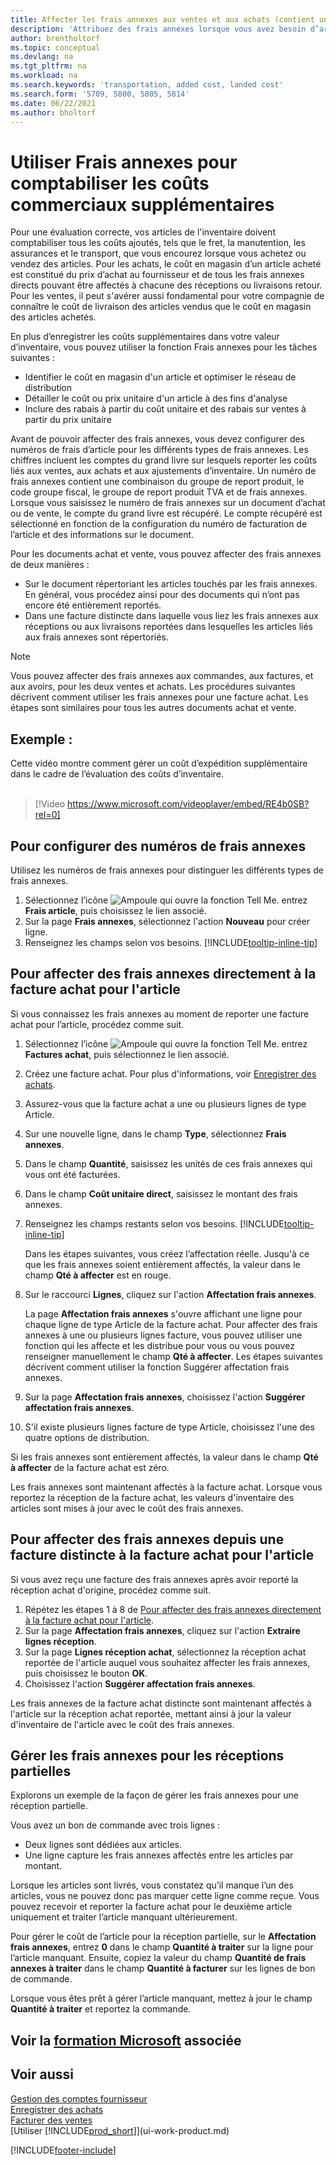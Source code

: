 ```yaml
---
title: Affecter les frais annexes aux ventes et aux achats (contient une vidéo)
description: 'Attribuez des frais annexes lorsque vous avez besoin d’articles en inventaire pour supporter des coûts supplémentaires, tels que le fret et la manutention physique.'
author: brentholtorf
ms.topic: conceptual
ms.devlang: na
ms.tgt_pltfrm: na
ms.workload: na
ms.search.keywords: 'transportation, added cost, landed cost'
ms.search.form: '5709, 5800, 5805, 5814'
ms.date: 06/22/2021
ms.author: bholtorf
---
```

# Utiliser Frais annexes pour comptabiliser les coûts commerciaux supplémentaires

Pour une évaluation correcte, vos articles de l'inventaire doivent comptabiliser tous les coûts ajoutés, tels que le fret, la manutention, les assurances et le transport, que vous encourez lorsque vous achetez ou vendez des articles. Pour les achats, le coût en magasin d’un article acheté est constitué du prix d’achat au fournisseur et de tous les frais annexes directs pouvant être affectés à chacune des réceptions ou livraisons retour. Pour les ventes, il peut s'avérer aussi fondamental pour votre compagnie de connaître le coût de livraison des articles vendus que le coût en magasin des articles achetés.

En plus d’enregistrer les coûts supplémentaires dans votre valeur d’inventaire, vous pouvez utiliser la fonction Frais annexes pour les tâches suivantes :

* Identifier le coût en magasin d'un article et optimiser le réseau de distribution
* Détailler le coût ou prix unitaire d'un article à des fins d'analyse
* Inclure des rabais à partir du coût unitaire et des rabais sur ventes à partir du prix unitaire

Avant de pouvoir affecter des frais annexes, vous devez configurer des numéros de frais d’article pour les différents types de frais annexes. Les chiffres incluent les comptes du grand livre sur lesquels reporter les coûts liés aux ventes, aux achats et aux ajustements d’inventaire. Un numéro de frais annexes contient une combinaison du groupe de report produit, le code groupe fiscal, le groupe de report produit TVA et de frais annexes. Lorsque vous saisissez le numéro de frais annexes sur un document d’achat ou de vente, le compte du grand livre est récupéré. Le compte récupéré est sélectionné en fonction de la configuration du numéro de facturation de l’article et des informations sur le document.

Pour les documents achat et vente, vous pouvez affecter des frais annexes de deux manières :

* Sur le document répertoriant les articles touchés par les frais annexes. En général, vous procédez ainsi pour des documents qui n’ont pas encore été entièrement reportés.
* Dans une facture distincte dans laquelle vous liez les frais annexes aux réceptions ou aux livraisons reportées dans lesquelles les articles liés aux frais annexes sont répertoriés.

> [!NOTE]  
> Vous pouvez affecter des frais annexes aux commandes, aux factures, et aux avoirs, pour les deux ventes et achats. Les procédures suivantes décrivent comment utiliser les frais annexes pour une facture achat. Les étapes sont similaires pour tous les autres documents achat et vente.

## Exemple :

Cette vidéo montre comment gérer un coût d’expédition supplémentaire dans le cadre de l’évaluation des coûts d’inventaire.
<br><br>  
> [!Video https://www.microsoft.com/videoplayer/embed/RE4b0SB?rel=0]

## Pour configurer des numéros de frais annexes

Utilisez les numéros de frais annexes pour distinguer les différents types de frais annexes.

1. Sélectionnez l’icône ![Ampoule qui ouvre la fonction Tell Me.](media/ui-search/search_small.png "Dites-moi ce que vous voulez faire") entrez **Frais article**, puis choisissez le lien associé.
2. Sur la page **Frais annexes**, sélectionnez l'action **Nouveau** pour créer ligne.
3. Renseignez les champs selon vos besoins. [!INCLUDE[tooltip-inline-tip](includes/tooltip-inline-tip_md.md)]

## Pour affecter des frais annexes directement à la facture achat pour l'article

Si vous connaissez les frais annexes au moment de reporter une facture achat pour l’article, procédez comme suit.

1. Sélectionnez l’icône ![Ampoule qui ouvre la fonction Tell Me.](media/ui-search/search_small.png "Dites-moi ce que vous voulez faire") entrez **Factures achat**, puis sélectionnez le lien associé.
2. Créez une facture achat. Pour plus d'informations, voir [Enregistrer des achats](purchasing-how-record-purchases.md).
3. Assurez-vous que la facture achat a une ou plusieurs lignes de type Article.
4. Sur une nouvelle ligne, dans le champ **Type**, sélectionnez **Frais annexes**.
5. Dans le champ **Quantité**, saisissez les unités de ces frais annexes qui vous ont été facturées.
6. Dans le champ **Coût unitaire direct**, saisissez le montant des frais annexes.
7. Renseignez les champs restants selon vos besoins. [!INCLUDE[tooltip-inline-tip](includes/tooltip-inline-tip_md.md)]

    Dans les étapes suivantes, vous créez l’affectation réelle. Jusqu'à ce que les frais annexes soient entièrement affectés, la valeur dans le champ **Qté à affecter** est en rouge.
8. Sur le raccourci **Lignes**, cliquez sur l'action **Affectation frais annexes**.

    La page **Affectation frais annexes** s'ouvre affichant une ligne pour chaque ligne de type Article de la facture achat. Pour affecter des frais annexes à une ou plusieurs lignes facture, vous pouvez utiliser une fonction qui les affecte et les distribue pour vous ou vous pouvez renseigner manuellement le champ **Qté à affecter**. Les étapes suivantes décrivent comment utiliser la fonction Suggérer affectation frais annexes.

9. Sur la page **Affectation frais annexes**, choisissez l'action **Suggérer affectation frais annexes**.
10. S'il existe plusieurs lignes facture de type Article, choisissez l'une des quatre options de distribution.  

Si les frais annexes sont entièrement affectés, la valeur dans le champ **Qté à affecter** de la facture achat est zéro.

Les frais annexes sont maintenant affectés à la facture achat. Lorsque vous reportez la réception de la facture achat, les valeurs d'inventaire des articles sont mises à jour avec le coût des frais annexes.  

## Pour affecter des frais annexes depuis une facture distincte à la facture achat pour l'article

Si vous avez reçu une facture des frais annexes après avoir reporté la réception achat d'origine, procédez comme suit.

1. Répétez les étapes 1 à 8 de [Pour affecter des frais annexes directement à la facture achat pour l'article](payables-how-assign-item-charges.md#to-assign-an-item-charge-directly-to-the-purchase-invoice-for-the-item).
2. Sur la page **Affectation frais annexes**, cliquez sur l'action **Extraire lignes réception**.
3. Sur la page **Lignes réception achat**, sélectionnez la réception achat reportée de l'article auquel vous souhaitez affecter les frais annexes, puis choisissez le bouton **OK**.
4. Choisissez l'action **Suggérer affectation frais annexes**.

Les frais annexes de la facture achat distincte sont maintenant affectés à l'article sur la réception achat reportée, mettant ainsi à jour la valeur d'inventaire de l'article avec le coût des frais annexes.

## Gérer les frais annexes pour les réceptions partielles

Explorons un exemple de la façon de gérer les frais annexes pour une réception partielle.

Vous avez un bon de commande avec trois lignes :

* Deux lignes sont dédiées aux articles.
* Une ligne capture les frais annexes affectés entre les articles par montant.

Lorsque les articles sont livrés, vous constatez qu’il manque l’un des articles, vous ne pouvez donc pas marquer cette ligne comme reçue. Vous pouvez recevoir et reporter la facture achat pour le deuxième article uniquement et traiter l’article manquant ultérieurement.

Pour gérer le coût de l’article pour la réception partielle, sur le **Affectation frais annexes**, entrez **0** dans le champ **Quantité à traiter** sur la ligne pour l’article manquant. Ensuite, copiez la valeur du champ **Quantité de frais annexes à traiter** dans le champ **Quantité à facturer** sur les lignes de bon de commande.

Lorsque vous êtes prêt à gérer l’article manquant, mettez à jour le champ **Quantité à traiter** et reportez la commande.

## Voir la [formation Microsoft](/training/modules/post-purchase-item-charges-dynamics-365-business-central/) associée

## Voir aussi

[Gestion des comptes fournisseur](payables-manage-payables.md)  
[Enregistrer des achats](purchasing-how-record-purchases.md)  
[Facturer des ventes](sales-how-invoice-sales.md)  
[Utiliser [!INCLUDE[prod_short](includes/prod_short.md)]](ui-work-product.md)  


[!INCLUDE[footer-include](includes/footer-banner.md)]
